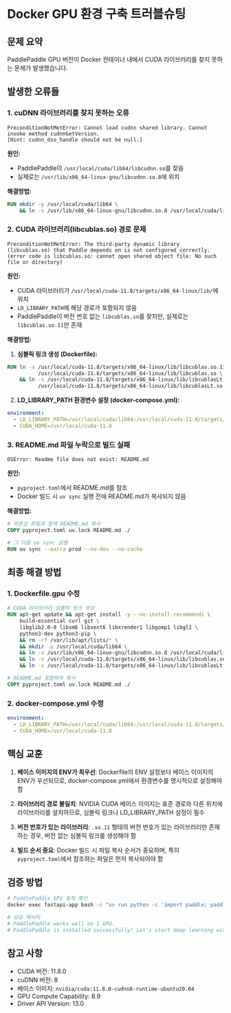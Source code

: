 # Docker GPU 환경 구축 트러블슈팅

## 문제 요약

PaddlePaddle GPU 버전이 Docker 컨테이너 내에서 CUDA 라이브러리를 찾지 못하는 문제가 발생했습니다.

## 발생한 오류들

### 1. cuDNN 라이브러리를 찾지 못하는 오류

```
PreconditionNotMetError: Cannot load cudnn shared library. Cannot invoke method cudnnGetVersion.
[Hint: cudnn_dso_handle should not be null.]
```

**원인:**
- PaddlePaddle이 `/usr/local/cuda/lib64/libcudnn.so`를 찾음
- 실제로는 `/usr/lib/x86_64-linux-gnu/libcudnn.so.8`에 위치

**해결방법:**
```dockerfile
RUN mkdir -p /usr/local/cuda/lib64 \
    && ln -s /usr/lib/x86_64-linux-gnu/libcudnn.so.8 /usr/local/cuda/lib64/libcudnn.so
```

### 2. CUDA 라이브러리(libcublas.so) 경로 문제

```
PreconditionNotMetError: The third-party dynamic library (libcublas.so) that Paddle depends on is not configured correctly.
(error code is libcublas.so: cannot open shared object file: No such file or directory)
```

**원인:**
- CUDA 라이브러리가 `/usr/local/cuda-11.8/targets/x86_64-linux/lib/`에 위치
- `LD_LIBRARY_PATH`에 해당 경로가 포함되지 않음
- PaddlePaddle이 버전 번호 없는 `libcublas.so`를 찾지만, 실제로는 `libcublas.so.11`만 존재

**해결방법:**

1. **심볼릭 링크 생성 (Dockerfile):**
```dockerfile
RUN ln -s /usr/local/cuda-11.8/targets/x86_64-linux/lib/libcublas.so.11 \
          /usr/local/cuda-11.8/targets/x86_64-linux/lib/libcublas.so \
    && ln -s /usr/local/cuda-11.8/targets/x86_64-linux/lib/libcublasLt.so.11 \
          /usr/local/cuda-11.8/targets/x86_64-linux/lib/libcublasLt.so
```

2. **LD_LIBRARY_PATH 환경변수 설정 (docker-compose.yml):**
```yaml
environment:
  - LD_LIBRARY_PATH=/usr/local/cuda/lib64:/usr/local/cuda-11.8/targets/x86_64-linux/lib:/usr/lib/x86_64-linux-gnu:/usr/local/nvidia/lib:/usr/local/nvidia/lib64
  - CUDA_HOME=/usr/local/cuda-11.8
```

### 3. README.md 파일 누락으로 빌드 실패

```
OSError: Readme file does not exist: README.md
```

**원인:**
- `pyproject.toml`에서 README.md를 참조
- Docker 빌드 시 `uv sync` 실행 전에 README.md가 복사되지 않음

**해결방법:**
```dockerfile
# 의존성 파일과 함께 README.md 복사
COPY pyproject.toml uv.lock README.md ./

# 그 다음 uv sync 실행
RUN uv sync --extra prod --no-dev --no-cache
```

## 최종 해결 방법

### 1. Dockerfile.gpu 수정

```dockerfile
# CUDA 라이브러리 심볼릭 링크 생성
RUN apt-get update && apt-get install -y --no-install-recommends \
    build-essential curl git \
    libglib2.0-0 libsm6 libxext6 libxrender1 libgomp1 libgl1 \
    python3-dev python3-pip \
    && rm -rf /var/lib/apt/lists/* \
    && mkdir -p /usr/local/cuda/lib64 \
    && ln -s /usr/lib/x86_64-linux-gnu/libcudnn.so.8 /usr/local/cuda/lib64/libcudnn.so \
    && ln -s /usr/local/cuda-11.8/targets/x86_64-linux/lib/libcublas.so.11 /usr/local/cuda-11.8/targets/x86_64-linux/lib/libcublas.so \
    && ln -s /usr/local/cuda-11.8/targets/x86_64-linux/lib/libcublasLt.so.11 /usr/local/cuda-11.8/targets/x86_64-linux/lib/libcublasLt.so

# README.md 포함하여 복사
COPY pyproject.toml uv.lock README.md ./
```

### 2. docker-compose.yml 수정

```yaml
environment:
  - LD_LIBRARY_PATH=/usr/local/cuda/lib64:/usr/local/cuda-11.8/targets/x86_64-linux/lib:/usr/lib/x86_64-linux-gnu:/usr/local/nvidia/lib:/usr/local/nvidia/lib64
  - CUDA_HOME=/usr/local/cuda-11.8
```

## 핵심 교훈

1. **베이스 이미지의 ENV가 최우선**: Dockerfile의 ENV 설정보다 베이스 이미지의 ENV가 우선되므로, docker-compose.yml에서 환경변수를 명시적으로 설정해야 함

2. **라이브러리 경로 불일치**: NVIDIA CUDA 베이스 이미지는 표준 경로와 다른 위치에 라이브러리를 설치하므로, 심볼릭 링크나 LD_LIBRARY_PATH 설정이 필수

3. **버전 번호가 있는 라이브러리**: `.so.11` 형태의 버전 번호가 있는 라이브러리만 존재하는 경우, 버전 없는 심볼릭 링크를 생성해야 함

4. **빌드 순서 중요**: Docker 빌드 시 파일 복사 순서가 중요하며, 특히 `pyproject.toml`에서 참조하는 파일은 먼저 복사되어야 함

## 검증 방법

```bash
# PaddlePaddle GPU 동작 확인
docker exec fastapi-app bash -c "uv run python -c 'import paddle; paddle.utils.run_check()'"

# 성공 메시지
# PaddlePaddle works well on 1 GPU.
# PaddlePaddle is installed successfully! Let's start deep learning with PaddlePaddle now.
```

## 참고 사항

- CUDA 버전: 11.8.0
- cuDNN 버전: 8
- 베이스 이미지: `nvidia/cuda:11.8.0-cudnn8-runtime-ubuntu20.04`
- GPU Compute Capability: 8.9
- Driver API Version: 13.0
